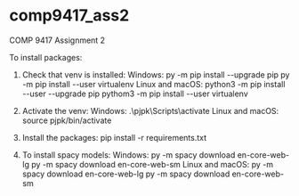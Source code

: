 # comp9417_ass2
COMP 9417 Assignment 2

To install packages:
1. Check that venv is installed: 
	Windows: py -m pip install --upgrade pip
		 py -m pip install --user virtualenv
	Linux and macOS: python3 -m pip install --user --upgrade pip
			 pythom3 -m pip install --user virtualenv

2. Activate the venv:
	Windows: .\pjpk\Scripts\activate
	Linux and macOS: source pjpk/bin/activate

3. Install the packages: pip install -r requirements.txt
4. To install spacy models:
 	Windows: py -m spacy download en-core-web-lg
		 py -m spacy download en-core-web-sm
	Linux and macOS: py -m spacy download en-core-web-lg
			 py -m spacy download en-core-web-sm
